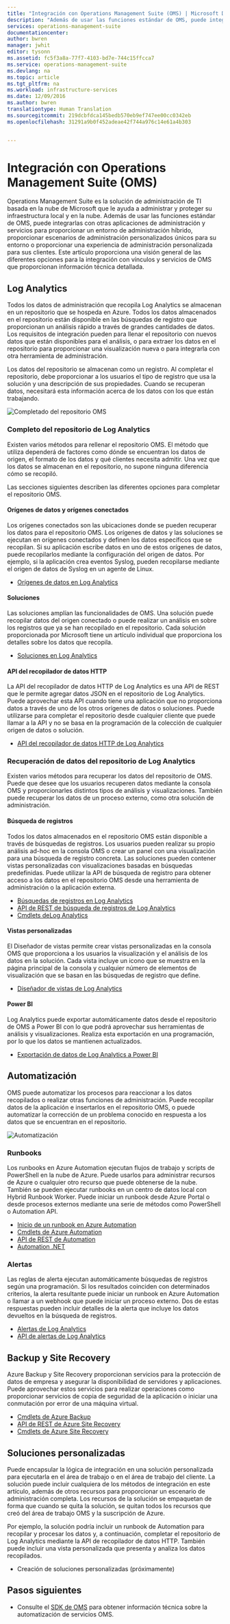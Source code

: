 ```yaml
---
title: "Integración con Operations Management Suite (OMS) | Microsoft Docs"
description: "Además de usar las funciones estándar de OMS, puede integrarlas con otras aplicaciones de administración y servicios para proporcionar un entorno de administración híbrido, proporcionar escenarios de administración personalizados únicos para su entorno o proporcionar una experiencia de administración personalizada para sus clientes.  Este artículo proporciona una visión general de las diferentes opciones para la integración con OMS y vínculos a artículos que proporcionan información técnica detallada."
services: operations-management-suite
documentationcenter: 
author: bwren
manager: jwhit
editor: tysonn
ms.assetid: fc5f3a8a-77f7-4103-bd7e-744c15ffcca7
ms.service: operations-management-suite
ms.devlang: na
ms.topic: article
ms.tgt_pltfrm: na
ms.workload: infrastructure-services
ms.date: 12/09/2016
ms.author: bwren
translationtype: Human Translation
ms.sourcegitcommit: 219dcbfdca145bedb570eb9ef747ee00cc0342eb
ms.openlocfilehash: 31291a9b0f452adeae42f744a976c14e61a4b303


---
```

# <a name="integrating-with-operations-management-suite-oms"></a>Integración con Operations Management Suite (OMS)
Operations Management Suite es la solución de administración de TI basada en la nube de Microsoft que le ayuda a administrar y proteger su infraestructura local y en la nube.  Además de usar las funciones estándar de OMS, puede integrarlas con otras aplicaciones de administración y servicios para proporcionar un entorno de administración híbrido, proporcionar escenarios de administración personalizados únicos para su entorno o proporcionar una experiencia de administración personalizada para sus clientes.  Este artículo proporciona una visión general de las diferentes opciones para la integración con vínculos y servicios de OMS que proporcionan información técnica detallada. 

## <a name="log-analytics"></a>Log Analytics
Todos los datos de administración que recopila Log Analytics se almacenan en un repositorio que se hospeda en Azure.  Todos los datos almacenados en el repositorio están disponible en las búsquedas de registro que proporcionan un análisis rápido a través de grandes cantidades de datos.  Los requisitos de integración pueden para llenar el repositorio con nuevos datos que están disponibles para el análisis, o para extraer los datos en el repositorio para proporcionar una visualización nueva o para integrarla con otra herramienta de administración.

Los datos del repositorio se almacenan como un registro.  Al completar el repositorio, debe proporcionar a los usuarios el tipo de registro que usa la solución y una descripción de sus propiedades.  Cuando se recuperan datos, necesitará esta información acerca de los datos con los que están trabajando.

![Completado del repositorio OMS](media/operations-management-suite-integration/repository.png)

### <a name="populate-the-log-analytics-repository"></a>Completo del repositorio de Log Analytics
Existen varios métodos para rellenar el repositorio OMS.  El método que utiliza dependerá de factores como dónde se encuentran los datos de origen, el formato de los datos y qué clientes necesita admitir.  Una vez que los datos se almacenan en el repositorio, no supone ninguna diferencia cómo se recopiló.

Las secciones siguientes describen las diferentes opciones para completar el repositorio OMS.

#### <a name="connected-sources-and-data-sources"></a>Orígenes de datos y orígenes conectados
Los orígenes conectados son las ubicaciones donde se pueden recuperar los datos para el repositorio OMS.  Los orígenes de datos y las soluciones se ejecutan en orígenes conectados y definen los datos específicos que se recopilan.  Si su aplicación escribe datos en uno de estos orígenes de datos, puede recopilarlos mediante la configuración del origen de datos.  Por ejemplo, si la aplicación crea eventos Syslog, pueden recopilarse mediante el origen de datos de Syslog en un agente de Linux.

* [Orígenes de datos en Log Analytics](../log-analytics/log-analytics-data-sources.md)

#### <a name="solutions"></a>Soluciones
Las soluciones amplían las funcionalidades de OMS.  Una solución puede recopilar datos del origen conectado o puede realizar un análisis en sobre los registros que ya se han recopilado en el repositorio.  Cada solución proporcionada por Microsoft tiene un artículo individual que proporciona los detalles sobre los datos que recopila.

* [Soluciones en Log Analytics](../log-analytics/log-analytics-add-solutions.md)

#### <a name="http-data-collector-api"></a>API del recopilador de datos HTTP
La API del recopilador de datos HTTP de Log Analytics es una API de REST que le permite agregar datos JSON en el repositorio de Log Analytics.  Puede aprovechar esta API cuando tiene una aplicación que no proporciona datos a través de uno de los otros orígenes de datos o soluciones.  Puede utilizarse para completar el repositorio desde cualquier cliente que puede llamar a la API y no se basa en la programación de la colección de cualquier origen de datos o solución.

* [API del recopilador de datos HTTP de Log Analytics](../log-analytics/log-analytics-data-collector-api.md)

### <a name="retrieve-data-from-the-log-analytics-repository"></a>Recuperación de datos del repositorio de Log Analytics
Existen varios métodos para recuperar los datos del repositorio de OMS.  Puede que desee que los usuarios recuperen datos mediante la consola OMS y proporcionarles distintos tipos de análisis y visualizaciones.  También puede recuperar los datos de un proceso externo, como otra solución de administración.

#### <a name="log-searches"></a>Búsqueda de registros
Todos los datos almacenados en el repositorio OMS están disponible a través de búsquedas de registros.  Los usuarios pueden realizar su propio análisis ad-hoc en la consola OMS o crear un panel con una visualización para una búsqueda de registro concreta.  Las soluciones pueden contener vistas personalizadas con visualizaciones basadas en búsquedas predefinidas.  Puede utilizar la API de búsqueda de registro para obtener acceso a los datos en el repositorio OMS desde una herramienta de administración o la aplicación externa.  

* [Búsquedas de registros en Log Analytics](../log-analytics/log-analytics-log-searches.md)
* [API de REST de búsqueda de registros de Log Analytics](../log-analytics/log-analytics-log-search-api.md)
* [Cmdlets deLog Analytics](https://msdn.microsoft.com/library/mt188224.aspx)

#### <a name="custom-views"></a>Vistas personalizadas
El Diseñador de vistas permite crear vistas personalizadas en la consola OMS que proporciona a los usuarios la visualización y el análisis de los datos en la solución.  Cada vista incluye un icono que se muestra en la página principal de la consola y cualquier número de elementos de visualización que se basan en las búsquedas de registro que define.

* [Diseñador de vistas de Log Analytics](../log-analytics/log-analytics-view-designer.md)

#### <a name="power-bi"></a>Power BI
Log Analytics puede exportar automáticamente datos desde el repositorio de OMS a Power BI con lo que podrá aprovechar sus herramientas de análisis y visualizaciones.  Realiza esta exportación en una programación, por lo que los datos se mantienen actualizados. 

* [Exportación de datos de Log Analytics a Power BI](../log-analytics/log-analytics-powerbi.md)

## <a name="automation"></a>Automatización
OMS puede automatizar los procesos para reaccionar a los datos recopilados o realizar otras funciones de administración.  Puede recopilar datos de la aplicación e insertarlos en el repositorio OMS, o puede automatizar la corrección de un problema conocido en respuesta a los datos que se encuentran en el repositorio. 

![Automatización](media/operations-management-suite-integration/automate.png)

### <a name="runbooks"></a>Runbooks
Los runbooks en Azure Automation ejecutan flujos de trabajo y scripts de PowerShell en la nube de Azure.  Puede usarlos para administrar recursos de Azure o cualquier otro recurso que puede obtenerse de la nube.  También se pueden ejecutar runbooks en un centro de datos local con Hybrid Runbook Worker.  Puede iniciar un runbook desde Azure Portal o desde procesos externos mediante una serie de métodos como PowerShell o Automation API.

* [Inicio de un runbook en Azure Automation](../automation/automation-starting-a-runbook.md)
* [Cmdlets de Azure Automation](https://msdn.microsoft.com/library/dn690262.aspx)
* [API de REST de Automation](https://msdn.microsoft.com/library/mt662285.aspx)
* [Automation .NET](https://msdn.microsoft.com//library/mt465763.aspx)

### <a name="alerts"></a>Alertas
Las reglas de alerta ejecutan automáticamente búsquedas de registros según una programación.  Si los resultados coinciden con determinados criterios, la alerta resultante puede iniciar un runbook en Azure Automation o llamar a un webhook que puede iniciar un proceso externo.  Dos de estas respuestas pueden incluir detalles de la alerta que incluye los datos devueltos en la búsqueda de registros.

* [Alertas de Log Analytics](../log-analytics/log-analytics-alerts.md)
* [API de alertas de Log Analytics](../log-analytics/log-analytics-api-alerts.md)

## <a name="backup-and-site-recovery"></a>Backup y Site Recovery
Azure Backup y Site Recovery proporcionan servicios para la protección de datos de empresa y asegurar la disponibilidad de servidores y aplicaciones.  Puede aprovechar estos servicios para realizar operaciones como proporcionar servicios de copia de seguridad de la aplicación o iniciar una conmutación por error de una máquina virtual.

* [Cmdlets de Azure Backup](https://msdn.microsoft.com/library/mt619253.aspx)
* [API de REST de Azure Site Recovery](https://msdn.microsoft.com/library/azure/mt750497.aspx)
* [Cmdlets de Azure Site Recovery](https://msdn.microsoft.com/library/mt637930.aspx)

## <a name="custom-solutions"></a>Soluciones personalizadas
Puede encapsular la lógica de integración en una solución personalizada para ejecutarla en el área de trabajo o en el área de trabajo del cliente.  La solución puede incluir cualquiera de los métodos de integración en este artículo, además de otros recursos para proporcionar un escenario de administración completa.  Los recursos de la solución se empaquetan de forma que cuando se quita la solución, se quitan todos los recursos que creó del área de trabajo OMS y la suscripción de Azure.

Por ejemplo, la solución podría incluir un runbook de Automation para recopilar y procesar los datos y, a continuación, completar el repositorio de Log Analytics mediante la API de recopilador de datos HTTP.  También puede incluir una vista personalizada que presenta y analiza los datos recopilados.  

* Creación de soluciones personalizadas (próximamente)    

## <a name="next-steps"></a>Pasos siguientes
* Consulte el [SDK de OMS](operations-management-suite-sdk.md) para obtener información técnica sobre la automatización de servicios OMS.  




<!--HONumber=Nov16_HO3-->



